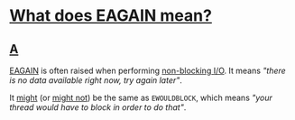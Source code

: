 # [What does EAGAIN mean?](https://stackoverflow.com/questions/4058368/what-does-eagain-mean)



## [A](https://stackoverflow.com/a/4058377)

[EAGAIN](https://web.archive.org/web/20130508062559/http://www.wlug.org.nz/EAGAIN) is often raised when performing [non-blocking I/O](http://www.kegel.com/dkftpbench/nonblocking.html). It means *"there is no data available right now, try again later"*.

It [might](http://www.opengroup.org/onlinepubs/000095399/basedefs/errno.h.html) (or [might not](http://mail-archives.apache.org/mod_mbox/httpd-dev/200004.mbox/)) be the same as `EWOULDBLOCK`, which means *"your thread would have to block in order to do that"*.

